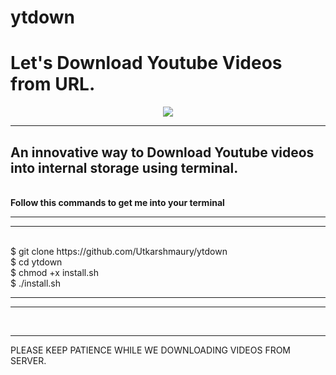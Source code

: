 # ytdown
<h1>Let's Download Youtube Videos from URL.</h1>
<p align="center">
<img src="https://encrypted-tbn0.gstatic.com/images?q=tbn:ANd9GcRlCnWt3QUiMgawrUklXRXiwkEqexsybDo1Tg&usqp=CAU">
</p>
<hr>
<h2>An innovative way to Download Youtube videos into internal storage using terminal.</h2>
<br>
<b> Follow this commands to get me into your terminal </b>
<br>
<hr>
<hr>
<br>
$ git clone https://github.com/Utkarshmaury/ytdown
<br>
$ cd ytdown
<br>
$ chmod +x install.sh
<br>
$ ./install.sh
<br>
<hr>
<hr>
<br>
<hr>
PLEASE KEEP PATIENCE WHILE WE DOWNLOADING VIDEOS FROM SERVER.
